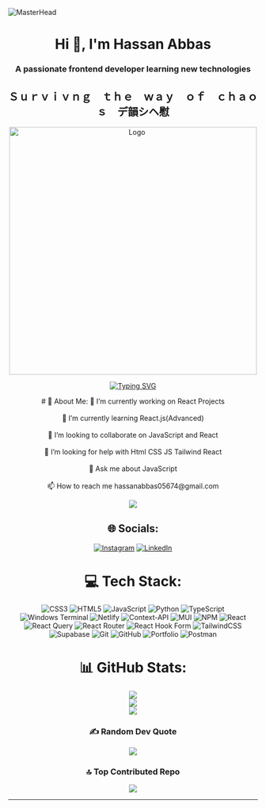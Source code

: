 
![MasterHead](https://cdnb.artstation.com/p/assets/images/images/029/320/295/original/bogdan-mb0sco-coffeeanim.gif?1601147277)



<h1 align="center">Hi 👋, I'm Hassan Abbas</h1>
<h3 align="center">A passionate frontend developer learning new technologies</h3>

<h2 align="center">Ｓｕｒｖｉｖｎｇ　ｔｈｅ　ｗａｙ　ｏｆ　ｃｈａｏｓ　デ韻シヘ慰</h2>
<div align="center">

  <img src="https://media0.giphy.com/media/v1.Y2lkPTc5MGI3NjExd28xNzNuanNkd251M3ZwdnUwOGlsZ3ZrZTF5ZThqbWt3enFkdWhxYyZlcD12MV9pbnRlcm5hbF9naWZfYnlfaWQmY3Q9Zw/jUcUG4uc41cWIK4xEL/giphy.webp" alt="Logo" width="500">

  [![Typing SVG](https://readme-typing-svg.herokuapp.com?font=Fira+Code&pause=1000&color=F7F7F7&random=false&width=435&lines=%F0%9F%92%9C+Hi%2C+I'm+%7BHassan+Abbas%7D!;I'm+a+ReactJs+Developer+%F0%9F%94%A5;%F0%9F%8F%96%EF%B8%8F+feel+free+to+explorer+my+profile)](https://git.io/typing-svg)

</div>





<div align="center">
# 💫 About Me:
🔭 I’m currently working on React Projects<br><br>🌱 I’m currently learning React.js(Advanced)<br><br>👯 I’m looking to collaborate on JavaScript and React<br><br>🤝 I’m looking for help with Html CSS JS Tailwind React<br><br>💬 Ask me about JavaScript<br><br>📫 How to reach me hassanabbas05674@gmail.com

[![](https://visitcount.itsvg.in/api?id=HassanAbbas10&icon=2&color=9)](https://visitcount.itsvg.in)




## 🌐 Socials:
[![Instagram](https://img.shields.io/badge/Instagram-%23E4405F.svg?logo=Instagram&logoColor=white)](https://instagram.com/Orion0_0) [![LinkedIn](https://img.shields.io/badge/LinkedIn-%230077B5.svg?logo=linkedin&logoColor=white)](https://linkedin.com/in/hassan-abbas-b34545263/)


# 💻 Tech Stack:
![CSS3](https://img.shields.io/badge/css3-%231572B6.svg?style=for-the-badge&logo=css3&logoColor=white) ![HTML5](https://img.shields.io/badge/html5-%23E34F26.svg?style=for-the-badge&logo=html5&logoColor=white) ![JavaScript](https://img.shields.io/badge/javascript-%23323330.svg?style=for-the-badge&logo=javascript&logoColor=%23F7DF1E) ![Python](https://img.shields.io/badge/python-3670A0?style=for-the-badge&logo=python&logoColor=ffdd54) ![TypeScript](https://img.shields.io/badge/typescript-%23007ACC.svg?style=for-the-badge&logo=typescript&logoColor=white) ![Windows Terminal](https://img.shields.io/badge/Windows%20Terminal-%234D4D4D.svg?style=for-the-badge&logo=windows-terminal&logoColor=white) ![Netlify](https://img.shields.io/badge/netlify-%23000000.svg?style=for-the-badge&logo=netlify&logoColor=#00C7B7) ![Context-API](https://img.shields.io/badge/Context--Api-000000?style=for-the-badge&logo=react) ![MUI](https://img.shields.io/badge/MUI-%230081CB.svg?style=for-the-badge&logo=mui&logoColor=white) ![NPM](https://img.shields.io/badge/NPM-%23CB3837.svg?style=for-the-badge&logo=npm&logoColor=white) ![React](https://img.shields.io/badge/react-%2320232a.svg?style=for-the-badge&logo=react&logoColor=%2361DAFB) ![React Query](https://img.shields.io/badge/-React%20Query-FF4154?style=for-the-badge&logo=react%20query&logoColor=white) ![React Router](https://img.shields.io/badge/React_Router-CA4245?style=for-the-badge&logo=react-router&logoColor=white) ![React Hook Form](https://img.shields.io/badge/React%20Hook%20Form-%23EC5990.svg?style=for-the-badge&logo=reacthookform&logoColor=white) ![TailwindCSS](https://img.shields.io/badge/tailwindcss-%2338B2AC.svg?style=for-the-badge&logo=tailwind-css&logoColor=white) ![Supabase](https://img.shields.io/badge/Supabase-3ECF8E?style=for-the-badge&logo=supabase&logoColor=white) ![Git](https://img.shields.io/badge/git-%23F05033.svg?style=for-the-badge&logo=git&logoColor=white) ![GitHub](https://img.shields.io/badge/github-%23121011.svg?style=for-the-badge&logo=github&logoColor=white) ![Portfolio](https://img.shields.io/badge/Portfolio-%23000000.svg?style=for-the-badge&logo=firefox&logoColor=#FF7139) ![Postman](https://img.shields.io/badge/Postman-FF6C37?style=for-the-badge&logo=postman&logoColor=white)
# 📊 GitHub Stats:
![](https://github-readme-stats.vercel.app/api?username=HassanAbbas10&theme=catppuccin_mocha&hide_border=false&include_all_commits=true&count_private=true)<br/>
![](https://github-readme-streak-stats.herokuapp.com/?user=HassanAbbas10&theme=catppuccin_mocha&hide_border=false)<br/>
![](https://github-readme-stats.vercel.app/api/top-langs/?username=HassanAbbas10&theme=catppuccin_mocha&hide_border=false&include_all_commits=true&count_private=false&layout=compact)

### ✍️ Random Dev Quote
![](https://quotes-github-readme.vercel.app/api?type=horizontal&theme=tokyonight)

### 🔝 Top Contributed Repo
![](https://github-contributor-stats.vercel.app/api?username=HassanAbbas10&limit=5&theme=catppuccin_mocha&combine_all_yearly_contributions=true)

---
</div>

<!-- Proudly created with GPRM ( https://gprm.itsvg.in ) -->
